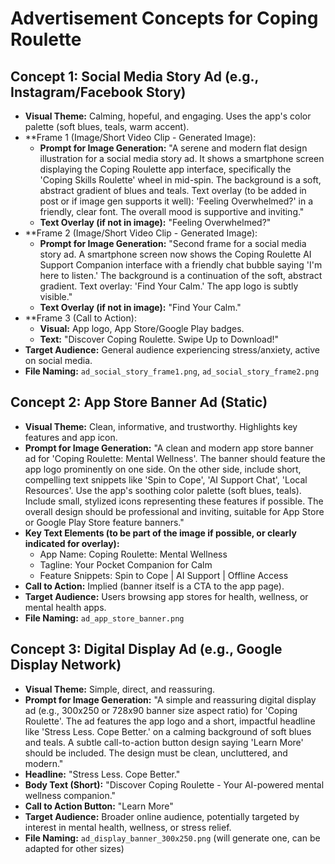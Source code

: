# Advertisement Concepts for Coping Roulette

## Concept 1: Social Media Story Ad (e.g., Instagram/Facebook Story)

*   **Visual Theme:** Calming, hopeful, and engaging. Uses the app's color palette (soft blues, teals, warm accent).
*   **Frame 1 (Image/Short Video Clip - Generated Image):
    *   **Prompt for Image Generation:** "A serene and modern flat design illustration for a social media story ad. It shows a smartphone screen displaying the Coping Roulette app interface, specifically the 'Coping Skills Roulette' wheel in mid-spin. The background is a soft, abstract gradient of blues and teals. Text overlay (to be added in post or if image gen supports it well): 'Feeling Overwhelmed?' in a friendly, clear font. The overall mood is supportive and inviting."
    *   **Text Overlay (if not in image):** "Feeling Overwhelmed?"
*   **Frame 2 (Image/Short Video Clip - Generated Image):
    *   **Prompt for Image Generation:** "Second frame for a social media story ad. A smartphone screen now shows the Coping Roulette AI Support Companion interface with a friendly chat bubble saying 'I'm here to listen.' The background is a continuation of the soft, abstract gradient. Text overlay: 'Find Your Calm.' The app logo is subtly visible."
    *   **Text Overlay (if not in image):** "Find Your Calm."
*   **Frame 3 (Call to Action):
    *   **Visual:** App logo, App Store/Google Play badges.
    *   **Text:** "Discover Coping Roulette. Swipe Up to Download!"
*   **Target Audience:** General audience experiencing stress/anxiety, active on social media.
*   **File Naming:** `ad_social_story_frame1.png`, `ad_social_story_frame2.png`

## Concept 2: App Store Banner Ad (Static)

*   **Visual Theme:** Clean, informative, and trustworthy. Highlights key features and app icon.
*   **Prompt for Image Generation:** "A clean and modern app store banner ad for 'Coping Roulette: Mental Wellness'. The banner should feature the app logo prominently on one side. On the other side, include short, compelling text snippets like 'Spin to Cope', 'AI Support Chat', 'Local Resources'. Use the app's soothing color palette (soft blues, teals). Include small, stylized icons representing these features if possible. The overall design should be professional and inviting, suitable for App Store or Google Play Store feature banners."
*   **Key Text Elements (to be part of the image if possible, or clearly indicated for overlay):**
    *   App Name: Coping Roulette: Mental Wellness
    *   Tagline: Your Pocket Companion for Calm
    *   Feature Snippets: Spin to Cope | AI Support | Offline Access
*   **Call to Action:** Implied (banner itself is a CTA to the app page).
*   **Target Audience:** Users browsing app stores for health, wellness, or mental health apps.
*   **File Naming:** `ad_app_store_banner.png`

## Concept 3: Digital Display Ad (e.g., Google Display Network)

*   **Visual Theme:** Simple, direct, and reassuring.
*   **Prompt for Image Generation:** "A simple and reassuring digital display ad (e.g., 300x250 or 728x90 banner size aspect ratio) for 'Coping Roulette'. The ad features the app logo and a short, impactful headline like 'Stress Less. Cope Better.' on a calming background of soft blues and teals. A subtle call-to-action button design saying 'Learn More' should be included. The design must be clean, uncluttered, and modern."
*   **Headline:** "Stress Less. Cope Better."
*   **Body Text (Short):** "Discover Coping Roulette - Your AI-powered mental wellness companion."
*   **Call to Action Button:** "Learn More"
*   **Target Audience:** Broader online audience, potentially targeted by interest in mental health, wellness, or stress relief.
*   **File Naming:** `ad_display_banner_300x250.png` (will generate one, can be adapted for other sizes)

